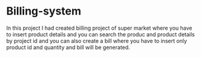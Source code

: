 # Billing-system
In this project I had created  billing project of super market  where you have to insert product details and you can search the produc and product details  by project id and you can also  create a bill where you  have to insert only  product id and quantity and bill will be generated.
